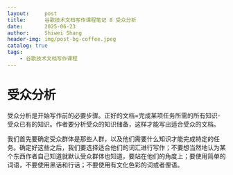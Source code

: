```yaml
---
layout:     post
title:      谷歌技术文档写作课程笔记 8 受众分析
date:       2025-06-23
author:     Shiwei Shang
header-img: img/post-bg-coffee.jpeg
catalog: true
tags:
    - 谷歌技术文档写作课程
---
```

# 受众分析

受众分析是开始写作前的必要步骤。正好的文档=完成某项任务所需的所有知识-受众已有的知识。作者要分析受众的知识储备，这样才能写出适合受众的文档。

我们首先要确定受众群体是那些人群，以及他们需要什么知识才能完成特定的任务。确定好这些之后，我们要选择适合他们的词汇进行写作；不要想当然地认为某个东西作者自己知道就默认受众群体也知道，要站在他们的角度上；要使用简单的词语，不要使用黑话和行话；不要使用有文化色彩的词或者俚语。

